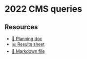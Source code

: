 # 2022 CMS queries

<!--
  This directory contains all of the 2022 CMS chapter queries.

  Each query should have a corresponding `metric_name.sql` file.
  Note that readers are linked to this directory, so try to make the SQL file names descriptive for easy browsing.

  Analysts: if helpful, you can use this README to give additional info about the queries.
-->

## Resources

- [📄 Planning doc][~google-doc]
- [📊 Results sheet][~google-sheets]
- [📝 Markdown file][~chapter-markdown]

[~google-doc]: https://docs.google.com/document/d/1vaA7fumol1iWDvjYvUnVRpykOABLppJmhYNUnD7DDvY/edit?usp=sharing
[~google-sheets]: https://docs.google.com/spreadsheets/d/1HvTcCEw9LeMNX-fI_yOy0HemKFYKaQAHBxtB0etakqY/edit?usp=sharing
[~chapter-markdown]: https://github.com/HTTPArchive/almanac.httparchive.org/tree/main/src/content/en/2022/cms.md